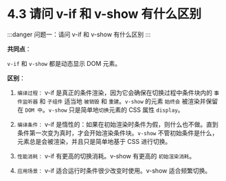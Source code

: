 # 4.3 请问 v-if 和 v-show 有什么区别

:::danger 问题一：请问 v-if 和 v-show 有什么区别
:::

**共同点**：

`v-if` 和 `v-show` 都是动态显示 DOM 元素。

**区别**：

1. `编译过程：` v-if 是真正的条件渲染，因为它会确保在切换过程中条件块内的 `事件监听器` 和 `子组件` 适当地 `被销毁` 和 `重建`。`v-show` 的元素 `始终会` 被渲染并保留在 `DOM 中`。`v-show` 只是简单地`切换`元素的 CSS 属性 `display`。

2. `编译条件：` v-if 是惰性的：如果在初始渲染时条件为假，则什么也不做。直到条件第一次变为真时，才会开始渲染条件块。`v-show` 不管初始条件是什么，元素总是会被渲染，并且只是简单地基于 CSS 进行切换。

3. `性能消耗：`  v-if 有更高的切换消耗。v-show 有更高的 `初始渲染消耗`。

4. `应用场景：`  v-if 适合运行时条件很少改变时使用。v-show 适合频繁切换。
